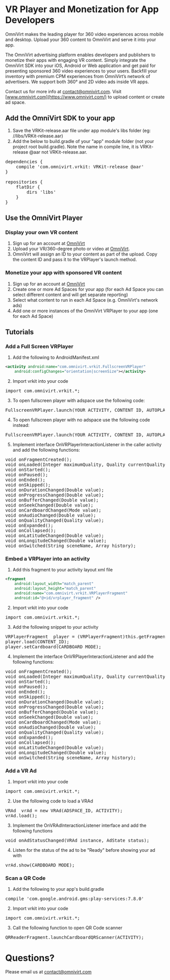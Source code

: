 

# VR Player and Monetization for App Developers

OmniVirt makes the leading player for 360 video experiences across mobile and desktop. 
Upload your 360 content to OmniVirt and serve it into your app. 

The OmniVirt advertising platform enables developers and publishers to monetize their apps with engaging VR content.
Simply integrate the OmniVirt SDK into your iOS, Android or Web application and get paid for presenting sponsored 360 video experiences to your users. Backfill your inventory with premium CPM experiences from OmniVirt’s network of advertisers. We support both 360° and 2D video ads inside VR apps.

Contact us for more info at [contact@omnivirt.com](mailto:contact@omnivirt.com).
Visit [www.omnivirt.com](https://www.omnivirt.com/) to upload content or create ad space.


## Add the OmniVirt SDK to your app
 
1.    Save the VRKit-release.aar file under app module's libs folder (eg: <project>/<app>/libs/VRKit-release.aar)
2.    Add the below to build.gradle of your "app" module folder (not your project root build.gradle). Note the name in compile line, it is VRKit-release @aar not VRKit-release.aar.
<pre>
dependencies {
 	compile 'com.omnivirt.vrkit: VRKit-release @aar'
} 
 
repositories {
 	flatDir {
     	dirs 'libs'
	}
}
</pre>

## Use the OmniVirt Player

### Display your own VR content
1. Sign up for an account at [OmniVirt](www.omnivirt.com)
2. Upload your VR/360-degree photo or video at [OmniVirt](https://www.omnivirt.com/).
3. OmniVirt will assign an ID to your content as part of the upload. Copy the content ID and pass it to the VRPlayer's launch method.

### Monetize your app with sponsored VR content

1. Sign up for an account at [OmniVirt](www.omnivirt.com)
2. Create one or more Ad Spaces for your app (for each Ad Space you can select different content and will get separate reporting)
3. Select what content to run in each Ad Space (e.g. OmniVirt's network ads)
4. Add one or more instances of the OmniVirt VRPlayer to your app (one for each Ad Space)

## Tutorials
### Add a Full Screen VRPlayer
 
1. Add the following to AndroidManifest.xml
```xml
<activity android:name="com.omnivirt.vrkit.FullscreenVRPlayer"
    android:configChanges="orientation|screenSize"></activity>
```

2. Import vrkit into your code
<pre>
import com.omnivirt.vrkit.*;
</pre>
3.    To open fullscreen player with adspace use the following code:
<pre>
FullscreenVRPlayer.launch(YOUR_ACTIVITY, CONTENT_ID, AUTOPLAY, CARDBOARD_MODE, ADSPACE_ID)
</pre>
4.    To open fullscreen player with no adspace use the following code instead:
<pre>
FullscreenVRPlayer.launch(YOUR_ACTIVITY, CONTENT_ID, AUTOPLAY, CARDBOARD_MODE);
</pre>
5.    Implement interface OnVRPlayerInteractionListener in the caller activity and add the following functions:
<pre>
void onFragmentCreated();
void onLoaded(Integer maximumQuality, Quality currentQuality, Mode cardboardMode);
void onStarted();
void onPaused();
void onEnded();
void onSkipped();
void onDurationChanged(Double value);
void onProgressChanged(Double value);
void onBufferChanged(Double value);
void onSeekChanged(Double value);
void onCardboardChanged(Mode value);
void onAudioChanged(Double value);
void onQualityChanged(Quality value);
void onExpanded();
void onCollapsed();
void onLatitudeChanged(Double value);
void onLongitudeChanged(Double value);
void onSwitched(String sceneName, Array history);
</pre>


### Embed a VRPlayer into an activity
 
1.    Add this fragment to your activity layout xml file
```xml
<fragment
    android:layout_width="match_parent"
    android:layout_height="match_parent"
    android:name="com.omnivirt.vrkit.VRPlayerFragment"
	android:id="@+id/vrplayer_fragment" />
```
 
2.    Import vrkit into your code
<pre>
import com.omnivirt.vrkit.*;
</pre>

3.    Add the following snippet to your activity 
<pre>
VRPlayerFragment  player = (VRPlayerFragment)this.getFragmentManager().findFragmentById(R.id.vrplayer_fragment);
player.load(CONTENT_ID);
player.setCardboard(CARDBOARD_MODE);
</pre>
 
4.    Implement the interface OnVRPlayerInteractionListener and add the following functions:
<pre>
void onFragmentCreated();
void onLoaded(Integer maximumQuality, Quality currentQuality, Mode cardboardMode);
void onStarted();
void onPaused();
void onEnded();
void onSkipped();
void onDurationChanged(Double value);
void onProgressChanged(Double value);
void onBufferChanged(Double value);
void onSeekChanged(Double value);
void onCardboardChanged(Mode value);
void onAudioChanged(Double value);
void onQualityChanged(Quality value);
void onExpanded();
void onCollapsed();
void onLatitudeChanged(Double value);
void onLongitudeChanged(Double value);
void onSwitched(String sceneName, Array history);
</pre>


### Add a VR Ad
 
1.    Import vrkit into your code
<pre>
import com.omnivirt.vrkit.*;
</pre>
	
2.    Use the following code to load a VRAd
<pre>
VRAd  vrAd = new VRAd(ADSPACE_ID, ACTIVITY);
vrAd.load();
</pre>
3.    Implement the OnVRAdInteractionListener interface and add the following functions

<pre>
void onAdStatusChanged(VRAd instance, AdState status);
</pre>
4.    Listen for the status of the ad to be "Ready" before showing your ad with
<pre>
vrAd.show(CARDBOARD_MODE);
</pre>
 
 
### Scan a QR Code
 
1.    Add the following to your app's build.gradle
<pre>
compile 'com.google.android.gms:play-services:7.8.0'
</pre>
2.    Import vrkit into your code
<pre>
import com.omnivirt.vrkit.*;
</pre>
3.    Call the following function to open QR Code scanner
<pre>
QRReaderFragment.launchCardboardQRScanner(ACTIVITY);
</pre>


# Questions?

Please email us at [contact@omnivirt.com](mailto:contact@omnivirt.com)
